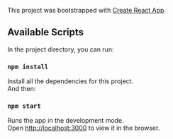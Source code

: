 This project was bootstrapped with [Create React App](https://github.com/facebook/create-react-app).

## Available Scripts

In the project directory, you can run:
### `npm install`

Install all the dependencies for this project.<br/>
And then:

### `npm start`

Runs the app in the development mode.<br />
Open [http://localhost:3000](http://localhost:3000) to view it in the browser.

